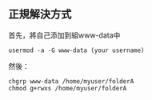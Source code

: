 ## 正規解決方式

首先，將自己添加到組www-data中
```
usermod -a -G www-data (your username)
```
然後：
```
chgrp www-data /home/myuser/folderA
chmod g+rwxs /home/myuser/folderA
```
